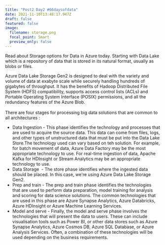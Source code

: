 ```yaml
---
title: "Post2 Day2 #66daysofdata"
date: 2021-11-10T13:48:17.947Z
draft: false
featured: false
image:
  filename: storage.png
  focal_point: Smart
  preview_only: false
---
```



Read about Storage options for Data in Azure today. Starting with Data Lake which is a repository of data that is stored in its natural format, usually as blobs or files. 

Azure Data Lake Storage Gen2 is designed to deal with the variety and volume of data at exabyte scale while securely handling hundreds of gigabytes of throughput. It has the benefits of Hadoop Distributed File System (HDFS) compatibility, supports access control lists (ACLs) and Portable Operating System Interface (POSIX) permissions, and all the redundancy features of the Azure Blob.\
\
There are four stages for processing big data solutions that are common to all architectures :

* Data Ingestion - This phase identifies the technology and processes that are used to acquire the source data. This data can come from files, logs, and other types of unstructured data that must be put into the Data Lake Store.The technology used can vary based on teh solution. For example, for batch movement of data, Azure Data Factory may be the most appropriate technology to use. For real-time ingestion of data, Apache Kafka for HDInsight or Stream Analytics may be an appropriate technology to use.
* Data Storage  - The store phase identifies where the ingested data should be placed. In this case, we're using Azure Data Lake Storage Gen2.
* Prep and train - The prep and train phase identifies the technologies that are used to perform data preparation, model training for analysis and scoring for data science solutions. The common technologies that are used in this phase are Azure Synapse Analytics, Azure Databricks, Azure HDInsight or Azure Machine Learning Services.
* Model and serve - Finally, the model and serve phase involves the technologies that will present the data to users. These can include visualisation tools such as Power BI, or other data stores such as Azure Synapse Analytics, Azure Cosmos DB, Azure SQL Database, or Azure Analysis Services. Often, a combination of these technologies will be used depending on the business requirements.